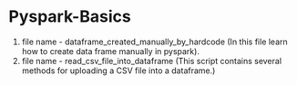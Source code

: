 # Pyspark-Basics

1) file name - dataframe_created_manually_by_hardcode (In this file learn how to create data frame manually in pyspark).
2) file name - read_csv_file_into_dataframe (This script contains several methods for uploading a CSV file into a dataframe.)
